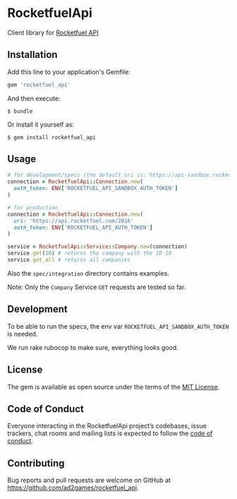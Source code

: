 # RocketfuelApi

Client library for [Rocketfuel API](https://api.rocketfuel.com)

## Installation

Add this line to your application's Gemfile:

```ruby
gem 'rocketfuel_api'
```

And then execute:

    $ bundle

Or install it yourself as:

    $ gem install rocketfuel_api

## Usage

```ruby
# for development/specs (the default uri is: https://api-sandbox.rocketfuel.com/2016)
connection = RocketfuelApi::Connection.new(
  auth_token: ENV['ROCKETFUEL_API_SANDBOX_AUTH_TOKEN']
)

# for production
connection = RocketfuelApi::Connection.new(
  uri: 'https://api.rocketfuel.com/2016'
  auth_token: ENV['ROCKETFUEL_API_AUTH_TOKEN']
)

service = RocketfuelApi::Service::Company.new(connection)
service.get(10) # returns the company with the ID 10
service.get_all # returns all companies
```

Also the `spec/integration` directory contains examples.

Note: Only the `Company` Service `GET` requests are tested so far.

## Development

To be able to run the specs, the env var `ROCKETFUEL_API_SANDBOX_AUTH_TOKEN` is needed.

We run rake rubocop to make sure, everything looks good.

## License

The gem is available as open source under the terms of the [MIT License](http://opensource.org/licenses/MIT).

## Code of Conduct

Everyone interacting in the RocketfuelApi project’s codebases, issue trackers, chat rooms and mailing lists is expected to follow the [code of conduct](https://github.com/[USERNAME]/rocketfuel_api/blob/master/CODE_OF_CONDUCT.md).

## Contributing

Bug reports and pull requests are welcome on GitHub at https://github.com/ad2games/rocketfuel_api.
